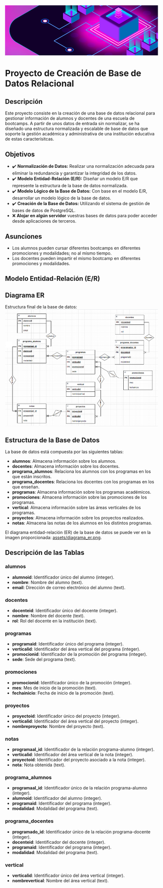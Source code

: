 ![Header Image](assets/header.jpg)
# Proyecto de Creación de Base de Datos Relacional

## Descripción

Este proyecto consiste en la creación de una base de datos relacional para gestionar información de alumnos y docentes de una escuela de bootcamps. A partir de unos datos de entrada sin normalizar, se ha diseñado una estructura normalizada y escalable de base de datos que soporte la gestión académica y administrativa de una institución educativa de estas caracterísitcas.

## Objetivos
- ✔️ **Normalización de Datos:** Realizar una normalización adecuada para eliminar la redundancia y garantizar la integridad de los datos.
- ✔️ **Modelo Entidad-Relación (E/R):** Diseñar un modelo E/R que represente la estructura de la base de datos normalizada.
- ✔️ **Modelo Lógico de la Base de Datos:** Con base en el modelo E/R, desarrollar un modelo lógico de la base de datos.
- ✔️ **Creación de la Base de Datos:** Utilizando el sistema de gestión de bases de datos de PostgreSQL.
- ❌ **Alojar en algún servidor** vuestras bases de datos para poder acceder desde aplicaciones de terceros.

## Asunciones
- Los alumnos pueden cursar diferentes bootcamps en diferentes promociones y modalidades; no al mismo tiempo.
- Los docentes pueden impartir el mismo bootcamp en diferentes promociones y modalidades.

## Modelo Entidad-Relación (E/R)


## Diagrama ER

Estructura final de la base de datos:
![Modelo_Relacional](assets/Modelo_Relacional.png)

## Estructura de la Base de Datos

La base de datos está compuesta por las siguientes tablas:

- **alumnos**: Almacena información sobre los alumnos.
- **docentes**: Almacena información sobre los docentes.
- **programa_alumnos**: Relaciona los alumnos con los programas en los que están inscritos.
- **programa_docentes**: Relaciona los docentes con los programas en los que enseñan.
- **programas**: Almacena información sobre los programas académicos.
- **promociones**: Almacena información sobre las promociones de los programas.
- **vertical**: Almacena información sobre las áreas verticales de los programas.
- **proyectos**: Almacena información sobre los proyectos realizados.
- **notas**: Almacena las notas de los alumnos en los distintos programas.

El diagrama entidad-relación (ER) de la base de datos se puede ver en la imagen proporcionada: [assets/diagrama_er.png](assets/diagrama_er.png).

## Descripción de las Tablas

### alumnos
- **alumnoid**: Identificador único del alumno (integer).
- **nombre**: Nombre del alumno (text).
- **email**: Dirección de correo electrónico del alumno (text).

### docentes
- **docenteid**: Identificador único del docente (integer).
- **nombre**: Nombre del docente (text).
- **rol**: Rol del docente en la institución (text).

### programas
- **programaid**: Identificador único del programa (integer).
- **verticalid**: Identificador del área vertical del programa (integer).
- **promocionid**: Identificador de la promoción del programa (integer).
- **sede**: Sede del programa (text).

### promociones
- **promocionid**: Identificador único de la promoción (integer).
- **mes**: Mes de inicio de la promoción (text).
- **fechainicio**: Fecha de inicio de la promoción (text).

### proyectos
- **proyectoid**: Identificador único del proyecto (integer).
- **verticalid**: Identificador del área vertical del proyecto (integer).
- **nombreproyecto**: Nombre del proyecto (text).

### notas
- **programaal_id**: Identificador de la relación programa-alumno (integer).
- **verticalid**: Identificador del área vertical de la nota (integer).
- **proyectoid**: Identificador del proyecto asociado a la nota (integer).
- **nota**: Nota obtenida (text).

### programa_alumnos
- **programaal_id**: Identificador único de la relación programa-alumno (integer).
- **alumnoid**: Identificador del alumno (integer).
- **programaid**: Identificador del programa (integer).
- **modalidad**: Modalidad del programa (text).

### programa_docentes
- **programado_id**: Identificador único de la relación programa-docente (integer).
- **docenteid**: Identificador del docente (integer).
- **programaid**: Identificador del programa (integer).
- **modalidad**: Modalidad del programa (text).

### vertical
- **verticalid**: Identificador único del área vertical (integer).
- **nombrevertical**: Nombre del área vertical (text).

